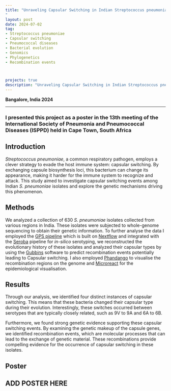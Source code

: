 ```yaml
---
title: "Unraveling Capsular Switching in Indian Streptococcus pneumoniae Isolates
"
layout: post
date: 2024-07-02
tag:
- Streptococcus pneumoniae
- Capsular switching
- Pneumococcal diseases
- Bacterial evolution
- Genomics
- Phylogenetics
- Recombination events



projects: true
description: "Unraveling Capsular Switching in Indian Streptococcus pneumoniae Isolates"
---
```


**Bangalore, India 2024**

---
### I presented this project as a poster in the 13th meeting of the International Society of Pneumonia and Pneumococcal Diseases (ISPPD) held in Cape Town, South Africa
## Introduction
*Streptococcus pneumoniae*, a common respiratory pathogen, employs a clever strategy to evade the host immune system: capsular switching. By exchanging capsule biosynthesis loci, this bacterium can change its appearance, making it harder for the immune system to recognize and attack. This study aimed to investigate capsular switching events among Indian *S. pneumoniae* isolates and explore the genetic mechanisms driving this phenomenon.

## Methods
We analyzed a collection of 630 *S. pneumoniae* isolates collected from various regions in India. These isolates were subjected to whole-genome sequencing to obtain their genetic information. To further analyse the data I employed the [GPS pipeline](https://github.com/sanger-bentley-group/gps-pipeline) which is built on [Nextflow](https://www.nextflow.io/) and integrated with the [Seroba](https://sanger-pathogens.github.io/seroba/) pipeline for *in-silico* serotyping, we reconstructed the evolutionary history of these isolates and analyzed their capsular types by using the [Gubbins](https://github.com/nickjcroucher/gubbins) software to predict recombination events potentially leading to Capsular switching. I also employed [Phandango](https://jameshadfield.github.io/phandango/#/) to visualise the recombination regions on the genome and [Microreact](https://microreact.org/) for the epidemiological visualisation.
## Results
Through our analysis, we identified four distinct instances of capsular switching. This means that these bacteria changed their capsular type during their evolution. Interestingly, these switches occurred between serotypes that are typically closely related, such as 9V to 9A and 6A to 6B.

Furthermore, we found strong genetic evidence supporting these capsular switching events. By examining the genetic makeup of the capsule genes, we identified recombination events, which are molecular processes that can lead to the exchange of genetic material. These recombinations provide compelling evidence for the occurrence of capsular switching in these isolates.

## Poster

## ADD POSTER HERE
